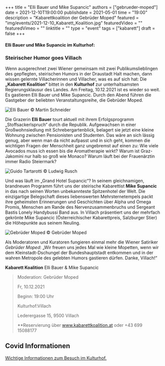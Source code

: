 +++
title = "Elli Bauer und Mike Supancic"
authors = ["gebrueder-moped"]
date = 2021-12-10T19:00:00
publishdate = 2021-05-01
time = "19:00"
description = "Kabarettkoalition der Gebrüder Moped"
featured = "img/events/2021-12-10_Kabarett_Koalition.jpg"
featuredVideo = ""
featuredVimeo = ""
linktitle = ""
type = "event"
tags = ["kabarett"]
draft = false
+++

#### Elli Bauer und Mike Supancic im Kulturhof:

### Steirischer Humor goes Villach

Wenn ausgerechnet zwei Wiener gemeinsam mit zwei Publikumslieblingen des gepflegten, steirischen Humors in der Draustadt Halt machen, dann wissen gelernte Villacherinnen und Villacher, was es auf sich hat: Die **„Kabarett Koalition“** bittet in den **Kulturhof** zur unterhaltsamsten Regierungsklausur des Landes. Am Freitag, 10.12.2021 ist es wieder so weit. Es gastieren Elli Bauer und Mike Supancic. Durch den Abend führen die Gastgeber der beliebten Veranstaltungsreihe, die Gebrüder Moped.

![Elli Bauer](/img/events/2021-12-10_Elli-Bauer_c_Martin_Schneider-768x513.jpeg)
© Martin Schneider

Die Grazerin **Elli Bauer** tourt aktuell mit ihrem Erfolgsprogramm „Stoffsackerlspruch“ durch die Republik. Aufgewachsen in einer Großwohnsiedlung mit Schrebergartenblick, belagert sie jetzt eine kleine Wohnung zwischen Pensionisten und Studenten. Das wäre an sich lässig genug, aber wenn man da nicht aufpasst und in sich geht, kommen die wichtigen Fragen der Menschheit ganz ungebremst auf einen zu: Wie viele Avocados muss ich essen bis die Aromatherapie wirkt? Warum ist Graz-Jakomini nur halb so groß wie Monaco? Warum läuft bei der Frauenärztin immer Radio Steiermark? 

![Guido Tartarotti](/img/events/2021-12-10_Mike-Supancic_c_Ludwig_Rusch-683x1024.jpg)
© Ludwig Rusch

Und was läuft im „Grand Hotel Supancic“? In seinem gleichnamigen, brandneuen Programm führt uns der steirische Kabarettist **Mike Supancic** in das nach seinen Worten unbekannteste Spitzenhotel der Welt. Die einzigartige Belegschaft dieses liebenswerten Mehrsternetempels packt ihre geheimsten Erinnerungen und Geschichten über Alpha und Omega Promis, Menschen am Rande des Nervenzusammenbruchs und Sergeant Bastis Lonely Handybussi Band aus. In Villach präsentiert uns der mehrfach gekrönte Mike Supancic (Österreichischer Kabarettpreis, Salzburger Stier) die Höhepunkte aus seinem Neuling. 

![Gebrüder Moped](/img/events/2021_10_08_Gebrüder_Moped_c_Gebrüder_Moped.jpg)
© Gebrüder Moped

Als Moderatoren und Kuratoren fungieren einmal mehr die Wiener Satiriker *Gebrüder Moped*: „Wir freuen uns jedes Mal wie kleine Mopetten, wenn wir dem Kleinstadt-Dschungel der Bundeshauptstadt entkommen und in der wahren Metropole des gelebten Humors gastieren dürfen. Danke, Villach!“


**Kabarett Koalition**
Elli Bauer & Mike Supancic
>Moderation: Gebrüder Moped
>
>Fr, 10.12.2021
>
>Beginn: 19:00 Uhr
>
>Kulturhof:Villach
>
>Lederergasse 15, 9500 Villach
>
>**Reservierung über www.kabarettkoalition.at  oder +43 699 15088177





## Covid Informationen

[Wichtige Informationen zum Besuch im Kulturhof.](https://kulturhofvillach.at/covid-info/)
